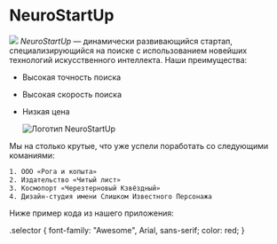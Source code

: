 # NeuroStartUp
![](https://netology-code.github.io/git-homeworks/introduction/assets/logo.png)
*NeuroStartUp* — динамически развивающийся стартап, специализирующийся на поиске с использованием новейших технологий искусственного интеллекта.
Наши преимущества:
* Высокая точность поиска
* Высокая скорость поиска
* Низкая цена
  

  ![Логотип NeuroStartUp](https://raw.githubusercontent.com/netology-code/git-homeworks/main/1_self/logo.png)

Мы на столько крутые, что уже успели поработать со следующими команиями:
```css
1. ООО «Рога и копыта»
2. Издательство «Читый лист»
3. Космопорт «Черезтерновый Кзвёздный»
4. Дизайн-студия имени Слишком Известного Персонажа
```
Ниже пример кода из нашего приложения:

.selector {
  font-family: "Awesome", Arial, sans-serif;
  color: red;
}